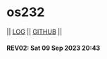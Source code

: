 os232
======
|| [LOG](https://github.com/KenKomKom/os232/blob/master/TXT/mylog.txt) || [GITHUB](https://github.com/KenKomKom/os232) ||

#### REV02: Sat 09 Sep 2023 20:43
